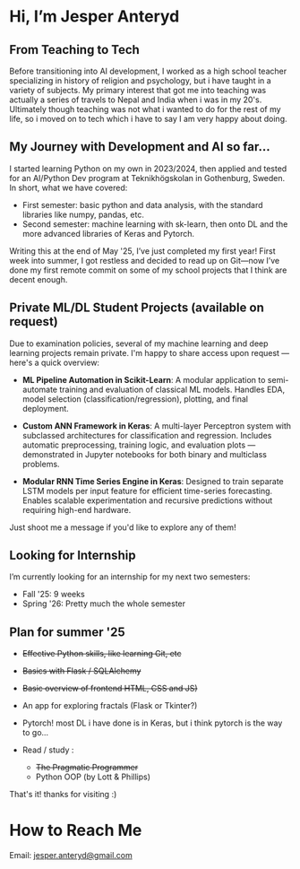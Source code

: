 # Hi, I’m Jesper Anteryd

## From Teaching to Tech
Before transitioning into AI development, I worked as a high school teacher specializing in history of religion and psychology, but i have taught in a variety of subjects. My primary interest that got me into teaching was actually a series of travels to Nepal and India when i was in my 20's. Ultimately though teaching was not what i wanted to do for the rest of my life, so i moved on to tech which i have to say I am
very happy about doing.


## My Journey with Development and AI so far...
I started learning Python on my own in 2023/2024, then applied and tested for an AI/Python Dev program at Teknikhögskolan in Gothenburg, Sweden. 
In short, what we have covered:
- First semester: basic python and data analysis, with the standard libraries like numpy, pandas, etc.
- Second semester: machine learning with sk-learn, then onto DL and the more advanced libraries of Keras and Pytorch.
   
Writing this at the end of May '25, I’ve just completed my first year! First week into summer, I got restless and decided to read up on Git—now I’ve done my 
first remote commit on some of my school projects that I think are decent enough.


## Private ML/DL Student Projects (available on request)
Due to examination policies, several of my machine learning and deep learning projects remain private. I'm happy to share access upon request — here's a quick overview:

- **ML Pipeline Automation in Scikit-Learn**: A modular application to semi-automate training and evaluation of classical ML models. Handles EDA, model selection (classification/regression), plotting, and final deployment.

- **Custom ANN Framework in Keras**: A multi-layer Perceptron system with subclassed architectures for classification and regression. Includes automatic preprocessing, training logic, and evaluation plots — demonstrated in Jupyter notebooks for both binary and multiclass problems.

- **Modular RNN Time Series Engine in Keras**: Designed to train separate LSTM models per input feature for efficient time-series forecasting. Enables scalable experimentation and recursive predictions without requiring high-end hardware.

Just shoot me a message if you'd like to explore any of them!

## Looking for Internship
I’m currently looking for an internship for my next two semesters:
- Fall '25: 9 weeks
- Spring '26: Pretty much the whole semester


## Plan for summer '25
- ~~Effective Python skills, like learning Git, etc~~
- ~~Basics with Flask / SQLAlchemy~~
- ~~Basic overview of frontend HTML, CSS and JS)~~
- An app for exploring fractals (Flask or Tkinter?)
- Pytorch! most DL i have done is in Keras, but i think pytorch is the way to go...

- Read / study :
   - ~~The Pragmatic Programmer~~
   - Python OOP (by Lott & Phillips)

That's it! thanks for visiting :)

# How to Reach Me
Email: jesper.anteryd@gmail.com

<!---
Dyretna/Dyretna is a ✨ special ✨ repository because its `README.md` (this file) appears on your GitHub profile.
You can click the Preview link to take a look at your changes.
--->
